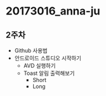 # 20173016_anna-ju
## 2주차 
  - Github 사용법
  - 안드로이드 스튜디오 시작하기
      - AVD 실행하기
      - Toast 알림 출력해보기
          - Short
          - Long

